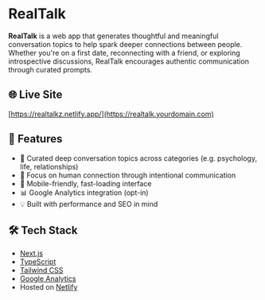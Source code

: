 # RealTalk

**RealTalk** is a web app that generates thoughtful and meaningful conversation topics to help spark deeper connections between people. Whether you're on a first date, reconnecting with a friend, or exploring introspective discussions, RealTalk encourages authentic communication through curated prompts.

## 🌐 Live Site

[https://realtalkz.netlify.app/](https://realtalk.yourdomain.com)

## 🚀 Features

- 🎯 Curated deep conversation topics across categories (e.g. psychology, life, relationships)
- 🧠 Focus on human connection through intentional communication
- 🧭 Mobile-friendly, fast-loading interface
- 📊 Google Analytics integration (opt-in)
- 💡 Built with performance and SEO in mind

## 🛠️ Tech Stack

- [Next.js](https://nextjs.org/)
- [TypeScript](https://www.typescriptlang.org/)
- [Tailwind CSS](https://tailwindcss.com/)
- [Google Analytics](https://analytics.google.com/)
- Hosted on [Netlify](https://www.netlify.com/)
